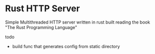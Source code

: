 # Rust HTTP Server

Simple Multithreaded HTTP server written in rust built reading the book "The Rust Programming Language"

todo

- build func that generates config from static directory
